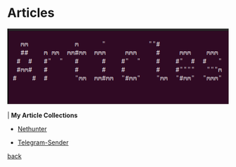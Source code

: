 # Articles

![Articles](assets/articles.png)

| **My Article Collections**


- [Nethunter](/nethunter.md)

- [Telegram-Sender](/telegram-sender.md)



[back](aboot.md)
